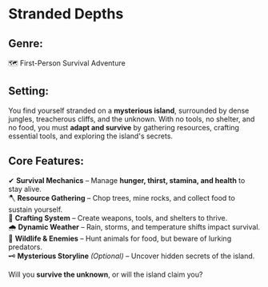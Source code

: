 # **Stranded Depths**

## **Genre:**  
🗺️ First-Person Survival Adventure  

## **Setting:**  
You find yourself stranded on a **mysterious island**, surrounded by dense jungles, treacherous cliffs, and the unknown. With no tools, no shelter, and no food, you must **adapt and survive** by gathering resources, crafting essential tools, and exploring the island's secrets.  

## **Core Features:**  
✔ **Survival Mechanics** – Manage **hunger, thirst, stamina, and health** to stay alive.  
🪓 **Resource Gathering** – Chop trees, mine rocks, and collect food to sustain yourself.  
🔨 **Crafting System** – Create weapons, tools, and shelters to thrive.  
🌧 **Dynamic Weather** – Rain, storms, and temperature shifts impact survival.  
🐺 **Wildlife & Enemies** – Hunt animals for food, but beware of lurking predators.  
🗝 **Mysterious Storyline** *(Optional)* – Uncover hidden secrets of the island.  

Will you **survive the unknown**, or will the island claim you?  
